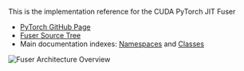 
This is the implementation reference for the CUDA PyTorch JIT Fuser

- [PyTorch GitHub Page](https://github.com/pytorch/pytorch)
- [Fuser Source Tree](https://github.com/pytorch/pytorch/tree/main/torch/csrc/jit/codegen/cuda)
- Main documentation indexes: [Namespaces](namespaces.html) and [Classes](annotated.html)

![Fuser Architecture Overview](images/ir_architecture.png)
